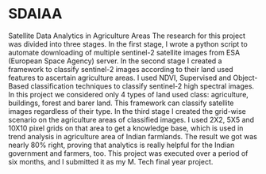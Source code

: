 # SDAIAA
Satellite Data Analytics in Agriculture Areas
The research for this project was divided into three stages. In the first stage, I wrote a python script to automate downloading of multiple sentinel-2 satellite images from ESA (European Space Agency) server.
In the second stage I created a framework to classify sentinel-2 images according to their land used features to ascertain agriculture areas. I used NDVI, Supervised and Object-Based classification techniques to classify sentinel-2 high spectral images. In this project we considered only 4 types of land used class: agriculture, buildings, forest and barer land. This framework can classify satellite images regardless of their type.
In the third stage I created the grid-wise scenario on the agriculture areas of classified images. I used 2X2, 5X5 and 10X10 pixel grids on that area to get a knowledge base, which is used in trend analysis in agriculture area of Indian farmlands. The result we got was nearly 80% right, proving that analytics is really helpful for the Indian government and farmers, too. This project was executed over a period of six months, and I submitted it as my M. Tech final year project.
